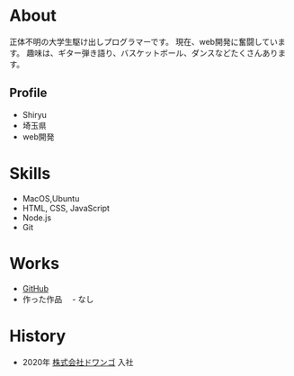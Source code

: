 # About
正体不明の大学生駆け出しプログラマーです。
現在、web開発に奮闘しています。
趣味は、ギター弾き語り、バスケットボール、ダンスなどたくさんあります。

## Profile 
- Shiryu
- 埼玉県
- web開発

# Skills
- MacOS,Ubuntu
- HTML, CSS, JavaScript
- Node.js
- Git

# Works
- [GitHub](https://github.com/Shiryu1020)
- 作った作品
　- なし

# History
- 2020年 [株式会社ドワンゴ](https://dwango.co.jp) 入社
